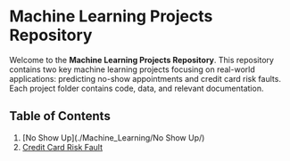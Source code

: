 # Machine Learning Projects Repository

Welcome to the **Machine Learning Projects Repository**. This repository contains two key machine learning projects focusing on real-world applications: predicting no-show appointments and credit card risk faults. Each project folder contains code, data, and relevant documentation.

## Table of Contents

1. [No Show Up](./Machine_Learning/No Show Up/)
2. [Credit Card Risk Fault](./Machine_Learning/Credit_Card_Risk_Default/)
